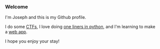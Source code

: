 ### Welcome

I'm Joseph and this is my Github profile.

I do some [CTFs](https://ctftime.org/team/138100), I love doing [one liners in python](https://github.com/jlsajfj/one-lyne), and I'm learning to make a [web app](https://github.com/jlsajfj/ellie-and-edward).

<!--[Check out my portfolio!](https://github.com/jlsajfj/Portfolio)-->

I hope you enjoy your stay!
<!--
**jlsajfj/jlsajfj** is a ✨ _special_ ✨ repository because its `README.md` (this file) appears on your GitHub profile.

Here are some ideas to get you started:

- 🔭 I’m currently working on ...
- 🌱 I’m currently learning ...
- 👯 I’m looking to collaborate on ...
- 🤔 I’m looking for help with ...
- 💬 Ask me about ...
- 📫 How to reach me: ...
- 😄 Pronouns: ...
- ⚡ Fun fact: ...
-->
